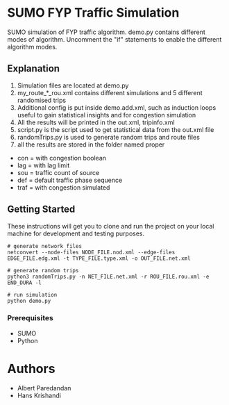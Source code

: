 # SUMO FYP Traffic Simulation
SUMO simulation of FYP traffic algorithm. demo.py contains different modes of algorithm. Uncomment the "if" statements to enable the different algorithm modes.

## Explanation
1. Simulation files are located at demo.py
2. my_route_*_rou.xml contains different simulations and 5 different randomised trips
3. Additional config is put inside demo.add.xml, such as induction loops useful to gain statistical insights and for congestion simulation
4. All the results will be printed in the out.xml, tripinfo.xml
5. script.py is the script used to get statistical data from the out.xml file
6. randomTrips.py is used to generate random trips and route files
7. all the results are stored in the folder named proper
- con = with congestion boolean
- lag = with lag limit
- sou = traffic count of source
- def = default traffic phase sequence
- traf = with congestion simulated

## Getting Started
These instructions will get you to clone and run the project on your local machine for development and testing purposes.
```
# generate network files
netconvert --node-files NODE_FILE.nod.xml --edge-files EDGE_FILE.edg.xml -t TYPE_FILE.type.xml -o OUT_FILE.net.xml 

# generate random trips
python3 randomTrips.py -n NET_FILE.net.xml -r ROU_FILE.rou.xml -e END_DURA -l

# run simulation
python demo.py

```

### Prerequisites
* SUMO
* Python

# Authors
* Albert Paredandan
* Hans Krishandi
